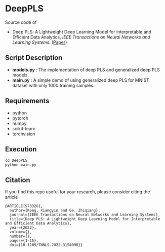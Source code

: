 # DeepPLS 
Source code of 
+ Deep PLS: A Lightweight Deep Learning Model for Interpretable and Efficient Data Analytics, _IEEE Transactions on Neural Networks and Learning Systems_. ([Paper](https://dx.doi.org/10.1109/TNNLS.2022.3154090))

## Script Description
+ __models.py__ : The implementation of deep PLS and generalized deep PLS models.
+ __main.py__ : A simple demo of using generalized deep PLS for MNIST dataset with only 1000 training samples.

## Requirements
+ python
+ pytorch
+ numpy
+ scikit-learn
+ torchvision

## Execution 
```
cd DeepPLS
python main.py
```
## Citation
If you find this repo useful for your research, please consider citing the article
```
@ARTICLE{9733201,
  author={Kong, Xiangyin and Ge, Zhiqiang},
  journal={IEEE Transactions on Neural Networks and Learning Systems}, 
  title={Deep PLS: A Lightweight Deep Learning Model for Interpretable and Efficient Data Analytics}, 
  year={2022},
  volume={},
  number={},
  pages={1-15},
  doi={10.1109/TNNLS.2022.3154090}}

```
